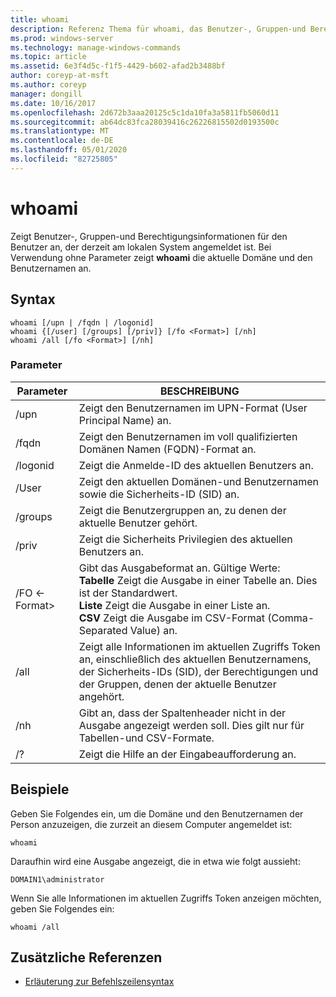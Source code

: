 ```yaml
---
title: whoami
description: Referenz Thema für whoami, das Benutzer-, Gruppen-und Berechtigungsinformationen für den Benutzer anzeigt, der zurzeit am lokalen System angemeldet ist.
ms.prod: windows-server
ms.technology: manage-windows-commands
ms.topic: article
ms.assetid: 6e3f4d5c-f1f5-4429-b602-afad2b3488bf
author: coreyp-at-msft
ms.author: coreyp
manager: dongill
ms.date: 10/16/2017
ms.openlocfilehash: 2d672b3aaa20125c5c1da10fa3a5811fb5060d11
ms.sourcegitcommit: ab64dc83fca28039416c26226815502d0193500c
ms.translationtype: MT
ms.contentlocale: de-DE
ms.lasthandoff: 05/01/2020
ms.locfileid: "82725805"
---
```

# <a name="whoami"></a>whoami



Zeigt Benutzer-, Gruppen-und Berechtigungsinformationen für den Benutzer an, der derzeit am lokalen System angemeldet ist. Bei Verwendung ohne Parameter zeigt **whoami** die aktuelle Domäne und den Benutzernamen an.



## <a name="syntax"></a>Syntax

```
whoami [/upn | /fqdn | /logonid]
whoami {[/user] [/groups] [/priv]} [/fo <Format>] [/nh]
whoami /all [/fo <Format>] [/nh]
```

### <a name="parameters"></a>Parameter

|Parameter|BESCHREIBUNG|
|---------|-----------|
|/upn|Zeigt den Benutzernamen im UPN-Format (User Principal Name) an.|
|/fqdn|Zeigt den Benutzernamen im voll qualifizierten Domänen Namen (FQDN)-Format an.|
|/logonid|Zeigt die Anmelde-ID des aktuellen Benutzers an.|
|/User|Zeigt den aktuellen Domänen-und Benutzernamen sowie die Sicherheits-ID (SID) an.|
|/groups|Zeigt die Benutzergruppen an, zu denen der aktuelle Benutzer gehört.|
|/priv|Zeigt die Sicherheits Privilegien des aktuellen Benutzers an.|
|/FO \<-Format>|Gibt das Ausgabeformat an. Gültige Werte:</br>**Tabelle** Zeigt die Ausgabe in einer Tabelle an. Dies ist der Standardwert.</br>**Liste** Zeigt die Ausgabe in einer Liste an.</br>**CSV** Zeigt die Ausgabe im CSV-Format (Comma-Separated Value) an.|
|/all|Zeigt alle Informationen im aktuellen Zugriffs Token an, einschließlich des aktuellen Benutzernamens, der Sicherheits-IDs (SID), der Berechtigungen und der Gruppen, denen der aktuelle Benutzer angehört.|
|/nh|Gibt an, dass der Spaltenheader nicht in der Ausgabe angezeigt werden soll. Dies gilt nur für Tabellen-und CSV-Formate.|
|/?|Zeigt die Hilfe an der Eingabeaufforderung an.|

## <a name="examples"></a>Beispiele

Geben Sie Folgendes ein, um die Domäne und den Benutzernamen der Person anzuzeigen, die zurzeit an diesem Computer angemeldet ist:
```
whoami
```
Daraufhin wird eine Ausgabe angezeigt, die in etwa wie folgt aussieht:
```
DOMAIN1\administrator
```
Wenn Sie alle Informationen im aktuellen Zugriffs Token anzeigen möchten, geben Sie Folgendes ein:
```
whoami /all
```

## <a name="additional-references"></a>Zusätzliche Referenzen

- [Erläuterung zur Befehlszeilensyntax](command-line-syntax-key.md)